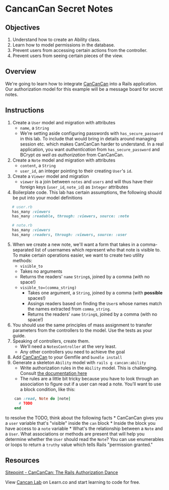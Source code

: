 # CancanCan Secret Notes

## Objectives

1. Understand how to create an Ability class.
2. Learn how to model permissions in the database.
3. Prevent users from accessing certain actions from the controller.
4. Prevent users from seeing certain pieces of the view.

## Overview

We're going to learn how to integrate [CanCanCan] into a Rails application. Our
authorization model for this example will be a message board for secret notes.

## Instructions

1. Create a `User` model and migration with attributes
   * `name`, a `String`
   * We're setting aside configuring passwords with `has_secure_password` in
     this lab. To include that would bring in details around managing session
     etc. which makes CanCanCan harder to understand. In a real application, you
     want _authentication_ from `has_secure_password` and BCrypt _as well as_
     _authorization_ from CanCanCan.
2. Create a `Note` model and migration with attributes
   * `content`, a `String`
   * `user_id`, an integer pointing to their creating `User`'s `id`.
3. Create a `Viewer` model and migration
   * `viewer` is a join between `notes` and `users` and will thus have their
     foreign keys (`user_id`, `note_id`) as `Integer` attributes
4. Boilerplate code. This lab has certain assumptions, the following should be
   put into your model definitions
```ruby
   # user.rb
   has_many :viewers
   has_many :readable, through: :viewers, source: :note

   # note.rb
   has_many :viewers
   has_many :readers, through: :viewers, source: :user
```
5. When we create a new note, we'll want a form that takes in a comma-separated
   list of usernames which represent who that note is visible to. To make
   certain operations easier, we want to create two utility methods:
   *  `visible_to`
     * Takes no arguments
     * Returns the readers' `name` `String`s, joined by a comma (with no space!)
   * `visible_to=(comma_string)`
     * Takes one argument, a `String`, joined by a comma (with **possible** spaces!)
     * Assings readers based on finding the `User`s whose names match the names
       extracted from `comma_string`.
     * Returns the readers' `name` `String`s, joined by a comma (with no space!)
6. You should  use the same principles of mass assignment to transfer
   parameters from the controllers to the model. Use the tests as your guide.
7. Speaking of controllers, create them.
   * We'll need a `NotesController` at the very least.
   * Any other controllers you need to achieve the goal
5. Add [CanCanCan] to your Gemfile and `bundle install`
6. Generate a skeleton `Ability` model with `rails g cancan:ability`
   * Write authorization rules in the `Ability` model. This is challenging. Consult [the documentation here][defining_abilities]
   * The rules are a little bit tricky because you have to look through an
     association to figure out if a user can read a note. You'll want to use a
     block condition, like this:
```ruby
    can :read, Note do |note|
      # TODO
    end
```
   to resolve the TODO, think about the following facts
     * CanCanCan gives you a `user` variable that's "visible" inside the `can`
       block
     * Inside the block you have access to a `note` variable
     * What's the relationship between a `Note` and a `User`. What associations
       or methods are present that will help you determine whether the `User`
       should read the `Note`? You can use enumerables or loops to return a `truthy`
       value which tells Rails "permission granted."
     

## Resources
[Sitepoint - CanCanCan: The Rails Authorization Dance](http://www.sitepoint.com/cancancan-rails-authorization-dance/)

<p data-visibility='hidden'>View <a href='https://learn.co/lessons/cancan_lab'>Cancan Lab</a> on Learn.co and start learning to code for free.</p>

[CanCanCan]: https://github.com/CanCanCommunity/cancancan
[defining_abilities]: https://github.com/CanCanCommunity/cancancan/wiki/defining-abilities
